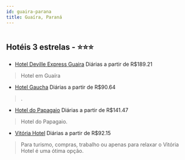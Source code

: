 ```yaml
---
id: guaira-parana
title: Guaíra, Paraná
---
```


<center><img src="https://static.hotelurbano.com/reservas/prod0/7/7537/5d558dbec11c6_hotel-deville-express-guaira.jpg" alt="" /></center>


## Hotéis 3 estrelas - ⭐️⭐️⭐️

-    [Hotel Deville Express Guaira](https://www.hurb.com/hoteis/guaira/hotel-deville-express-guaira-7537?cmp=18055) Diárias a partir de R$189.21
   > Hotel em Guaíra
-    [Hotel Gaucha](https://www.hurb.com/hoteis/guaira/hotel-gaucha-10786?cmp=18055) Diárias a partir de R$90.64
   > .
-    [Hotel do Papagaio](https://www.hurb.com/hoteis/guaira/hotel-do-papagaio-16734?cmp=18055) Diárias a partir de R$141.47
   > Hotel do Papagaio.
-    [Vitória Hotel](https://www.hurb.com/hoteis/guaira/vitoria-hotel-9640?cmp=18055) Diárias a partir de R$92.15
   > Para turismo, compras, trabalho ou apenas para relaxar o Vitória Hotel é uma ótima opção.
